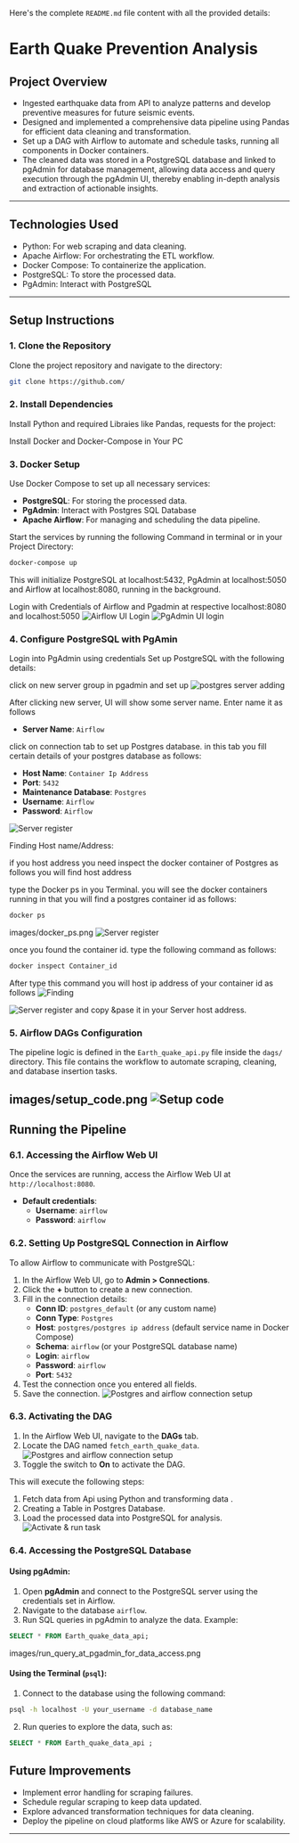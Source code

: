 Here's the complete `README.md` file content with all the provided details:  


# Earth Quake Prevention Analysis 

## Project Overview

- Ingested earthquake data from API to analyze patterns and develop preventive measures for future seismic events.
- Designed and implemented a comprehensive data pipeline using Pandas for efficient data cleaning and transformation.
- Set up a DAG with Airflow to automate and schedule tasks, running all components in Docker containers.
- The cleaned data was stored in a PostgreSQL database and linked to pgAdmin for database management, allowing data access and query execution through the pgAdmin UI, thereby enabling in-depth analysis and extraction of actionable insights.


---

## Technologies Used

- Python: For web scraping and data cleaning.
- Apache Airflow: For orchestrating the ETL workflow.
- Docker Compose: To containerize the application.
- PostgreSQL: To store the processed data.
- PgAdmin: Interact with PostgreSQL

---

## Setup Instructions

### 1. Clone the Repository

Clone the project repository and navigate to the directory:

```bash
git clone https://github.com/

```

### 2. Install Dependencies

Install Python and required Libraies like Pandas, requests for the project:

Install Docker and Docker-Compose in Your PC

### 3. Docker Setup

Use Docker Compose to set up all necessary services:

- **PostgreSQL**: For storing the processed data.
- **PgAdmin**: Interact with Postgres SQL Database
- **Apache Airflow**: For managing and scheduling the data pipeline.

Start the services by running the following Command in terminal or in your Project Directory:

```bash
docker-compose up
```

This will initialize  PostgreSQL at localhost:5432, PgAdmin at localhost:5050 and Airflow at localhost:8080, running in the background.

Login with Credentials of  Airflow and Pgadmin at respective localhost:8080  and localhost:5050
![Airflow UI Login](images/Airflow_login_page_with_password.png)
![PgAdmin UI login](images/Pgadmin_signin_with_passwd.png)


### 4. Configure PostgreSQL with PgAmin

Login into PgAdmin using credentials
Set up PostgreSQL with the following details:

click on new server group in pgadmin and set up 
![postgres server adding](images/click_on_new_server_group.png)

After clicking new server, UI will show some server name. Enter name it as follows

- **Server Name**: `Airflow`

click on connection tab to set up Postgres database. in this tab you fill certain details of your postgres database as follows:

- **Host Name**: `Container Ip Address`
- **Port**: `5432`
- **Maintenance Database**: `Postgres`
- **Username**: `Airflow`
- **Password**: `Airflow`


![Server register](images/Register_server_with_connection_succesfully_save.png)

Finding  Host name/Address:

 if you host address you need inspect the docker container of Postgres as follows you will find host address

type the Docker ps in you Terminal. you will see the docker containers running in that you  will find a  postgres container id as follows:

```bash
docker ps
```
images/docker_ps.png
![Server register](images/new_docker_ps_cmd.png)

once you found the container id. type the following command as follows:

```bash
docker inspect Container_id
```
After type this command you will host ip address of your container id as follows
![Finding  ](images/Enter_docker_inspect_container_id.png)

![Server register](images/Enter_docker_inspect_container_id.png)
and copy &pase it in your Server host address.


### 5. Airflow DAGs Configuration

The pipeline logic is defined in the `Earth_quake_api.py` file inside the `dags/` directory. This file contains the workflow to automate scraping, cleaning, and database insertion tasks.

images/setup_code.png
![Setup code ](images/setup_code.png)
---

## Running the Pipeline

### 6.1. Accessing the Airflow Web UI

Once the services are running, access the Airflow Web UI at `http://localhost:8080`.

- **Default credentials**:  
  - **Username**: `airflow`  
  - **Password**: `airflow`

### 6.2. Setting Up PostgreSQL Connection in Airflow

To allow Airflow to communicate with PostgreSQL:

1. In the Airflow Web UI, go to **Admin > Connections**.
2. Click the **+** button to create a new connection.
3. Fill in the connection details:
   - **Conn ID**: `postgres_default` (or any custom name)
   - **Conn Type**: `Postgres`
   - **Host**: `postgres/postgres ip address` (default service name in Docker Compose)
   - **Schema**: `airflow` (or your PostgreSQL database name)
   - **Login**: `airflow`
   - **Password**: `airflow`
   - **Port**: `5432`
4. Test  the connection once you entered all fields. 
5. Save the connection.
![Postgres and airflow connection setup](images/Add_postgres_connection_with_airflow.png)

### 6.3. Activating the DAG

1. In the Airflow Web UI, navigate to the **DAGs** tab.
2. Locate the DAG named `fetch_earth_quake_data`.
![Postgres and airflow connection setup](images/Search_the_dag_file_in_airflow_ui.png)
3. Toggle the switch to **On** to activate the DAG.



This will execute the following steps:
1. Fetch data from Api using Python and transforming data .
2. Creating a Table in Postgres Database.
3. Load the processed data into PostgreSQL for analysis.
![Activate & run task](images/Task_run_successfully.png)



### 6.4. Accessing the PostgreSQL Database

#### Using pgAdmin:

1. Open **pgAdmin** and connect to the PostgreSQL server using the credentials set in Airflow.
2. Navigate to the database `airflow`.
3. Run SQL queries in pgAdmin to analyze the data. Example:

```sql
SELECT * FROM Earth_quake_data_api;
```

images/run_query_at_pgadmin_for_data_access.png

#### Using the Terminal (`psql`):

1. Connect to the database using the following command:

```bash
psql -h localhost -U your_username -d database_name
```

2. Run queries to explore the data, such as:

```sql
SELECT * FROM Earth_quake_data_api ;
```


## Future Improvements

- Implement error handling for scraping failures.
- Schedule regular scraping to keep data updated.
- Explore advanced transformation techniques for data cleaning.
- Deploy the pipeline on cloud platforms like AWS or Azure for scalability.

---
